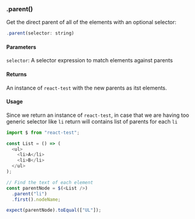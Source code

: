 ### .parent()

Get the direct parent of all of the elements with an optional selector:

```js
.parent(selector: string)
```

#### Parameters

`selector`: A selector expression to match elements against parents

#### Returns

An instance of `react-test` with the new parents as itst elements.

#### Usage

Since we return an instance of `react-test`, in case that we are having too generic selector like `li`
return will contains list of parents for each `li`

```js
import $ from "react-test";

const List = () => (
  <ul>
    <li>A</li>
    <li>B</li>
  </ul>
);

// Find the text of each element
const parentNode = $(<List />)
  .parent("li")
  .first().nodeName;

expect(parentNode).toEqual(["UL"]);
```
